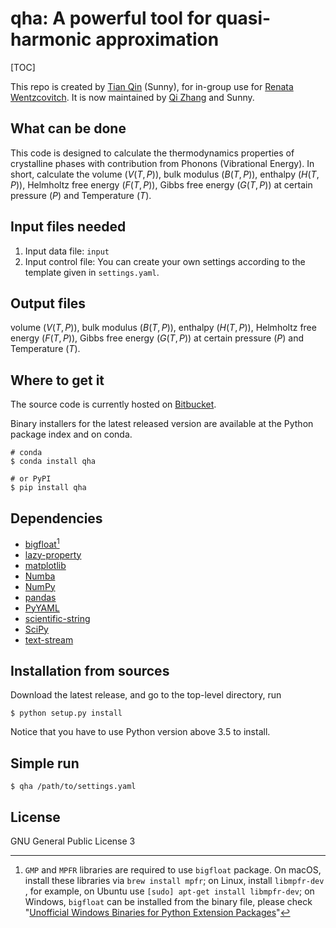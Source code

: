 # qha: A powerful tool for quasi-harmonic approximation

[TOC]

This repo is created by [Tian Qin](mailto:qinxx197@umn.edu) (Sunny), for in-group use for [Renata Wentzcovitch](mailto:rmw2150@columbia.edu). It is now maintained by [Qi Zhang](mailto:qz2280@columbia.edu) and Sunny.

## What can be done

This code is designed to calculate the thermodynamics properties of crystalline phases with contribution from Phonons (Vibrational Energy). In short, calculate the volume ($V(T, P)$), bulk modulus ($B(T, P)$), enthalpy ($H(T, P)$), Helmholtz free energy ($F(T, P)$), Gibbs free energy ($G(T, P)$) at certain pressure ($P$) and Temperature ($T$).

## Input files needed

1. Input data file: `input`
2. Input control file: You can create your own settings according to the template given in `settings.yaml`.

## Output files

volume ($V(T, P)$), bulk modulus ($B(T, P)$), enthalpy ($H(T, P)$), Helmholtz free energy ($F(T, P)$), Gibbs free energy ($G(T, P)$) at certain pressure ($P$) and Temperature ($T$).

## Where to get it

The source code is currently hosted on [Bitbucket](https://bitbucket.org/singularitti/qha).

Binary installers for the latest released version are available at the Python package index and on conda.

```shell
# conda
$ conda install qha
```

```shell
# or PyPI
$ pip install qha
```

## Dependencies

- [bigfloat](https://pypi.python.org/pypi/bigfloat)[^1]
- [lazy-property](https://github.com/jackmaney/lazy-property)
- [matplotlib](https://matplotlib.org)
- [Numba](http://numba.pydata.org)
- [NumPy](http://www.numpy.org)
- [pandas](https://pandas.pydata.org)
- [PyYAML](http://pyyaml.org)
- [scientific-string](https://github.com/singularitti/scientific-string)
- [SciPy](https://www.scipy.org)
- [text-stream](https://github.com/singularitti/text-stream)

[^1]: `GMP` and `MPFR` libraries are required to use `bigfloat` package. On macOS, install these libraries via `brew install mpfr`; on Linux, install `libmpfr-dev` , for example, on Ubuntu use `[sudo] apt-get install libmpfr-dev`; on Windows, `bigfloat` can be installed from the binary file, please check  "[Unofficial Windows Binaries for Python Extension Packages](https://www.lfd.uci.edu/~gohlke/pythonlibs/)"

## Installation from sources

Download the latest release, and go to the top-level directory, run

```shell
$ python setup.py install
```

Notice that you have to use Python version above 3.5 to install.

## Simple run

```shell
$ qha /path/to/settings.yaml
```

## License

GNU General Public License 3